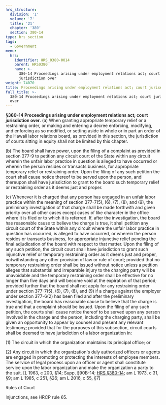 ```yaml
---
hrs_structure:
  division: '1'
  volume: '7'
  title: '21'
  chapter: '380'
  section: 380-14
type: hrs_section
tags:
  - Government
menu:
  hrs:
    identifier: HRS_0380-0014
    parent: HRS0380
    name: >-
      380-14 Proceedings arising under employment relations act; court
      jurisdiction over
weight: 74070
title: Proceedings arising under employment relations act; court jurisdiction over
full_title: >-
  380-14 Proceedings arising under employment relations act; court jurisdiction
  over
---
```

**§380-14 Proceedings arising under employment relations act; court jurisdiction over.** (a) When granting appropriate temporary relief or a restraining order, or making and entering a decree enforcing, modifying, and enforcing as so modified, or setting aside in whole or in part an order of the Hawaii labor relations board, as provided in this section, the jurisdiction of courts sitting in equity shall not be limited by this chapter.

(b) The board shall have power, upon the filing of a complaint as provided in section 377-9 to petition any circuit court of the State within any circuit wherein the unfair labor practice in question is alleged to have occurred or wherein the person resides or transacts business, for appropriate temporary relief or restraining order. Upon the filing of any such petition the court shall cause notice thereof to be served upon the person, and thereupon shall have jurisdiction to grant to the board such temporary relief or restraining order as it deems just and proper.

(c) Whenever it is charged that any person has engaged in an unfair labor practice within the meaning of section 377-7(5), (6), (7), (8), and (9), the preliminary investigation of that charge shall be made forthwith and given priority over all other cases except cases of like character in the office where it is filed or to which it is referred. If, after the investigation, the board has reasonable cause to believe the charge is true, it shall petition any circuit court of the State within any circuit where the unfair labor practice in question has occurred, is alleged to have occurred, or wherein the person resides or transacts business, for appropriate injunctive relief pending the final adjudication of the board with respect to that matter. Upon the filing of any such petition, the circuit court shall have jurisdiction to grant such injunctive relief or temporary restraining order as it deems just and proper, notwithstanding any other provision of law or rule of court; provided that no temporary restraining order shall be issued without notice unless a petition alleges that substantial and irreparable injury to the charging party will be unavoidable and the temporary restraining order shall be effective for no longer than five days and will become void at the expiration of that period; provided further that the board shall not apply for any restraining order under section 377-7(5), (6), (7), (8), and (9) if a charge against the employer under section 377-6(2) has been filed and after the preliminary investigation, the board has reasonable cause to believe that the charge is true and that a complaint should be issued. Upon the filing of any such petition, the courts shall cause notice thereof to be served upon any person involved in the charge and the person, including the charging party, shall be given an opportunity to appear by counsel and present any relevant testimony; provided that for the purposes of this subsection, circuit courts shall be deemed to have jurisdiction of a labor organization in:

(1) The circuit in which the organization maintains its principal office; or

(2) Any circuit in which the organization's duly authorized officers or agents are engaged in promoting or protecting the interests of employee members. The service of legal process upon an officer or agent shall constitute service upon the labor organization and make the organization a party to the suit. [L 1963, c 200, §14; Supp, §90B-14; [HRS §380-14](/title-21/chapter-380/section-380-14/); am L 1973, c 31, §9; am L 1985, c 251, §26; am L 2016, c 55, §7]

Rules of Court

Injunctions, see HRCP rule 65.